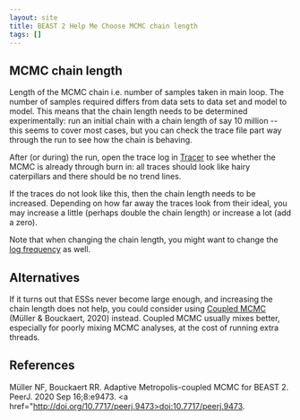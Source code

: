 ```yaml
---
layout: site
title: BEAST 2 Help Me Choose MCMC chain length
tags: []
---
```


## MCMC chain length

Length of the MCMC chain i.e. number of samples taken in main loop. The number of samples required differs from data sets to data set and model to model. This means that the chain length needs to be determined experimentally: run an initial chain with a chain length of say 10 million -- this seems to cover most cases, but you can check the trace file part way through the run to see how the chain is behaving.

After (or during) the run, open the trace log in [Tracer](https://github.com/beast-dev/tracer/releases/) to see whether the MCMC is already through burn in: all traces should look like hairy caterpillars and there should be no trend lines. 

If the traces do not look like this, then the chain length needs to be increased. Depending on how far away the traces look from their ideal, you may increase a little (perhaps double the chain length) or increase a lot (add a zero).

Note that when changing the chain length, you might want to change the [log frequency](../tracelog/logEvery/) as well.

## Alternatives

If it turns out that ESSs never become large enough, and increasing the chain length does not help, you could consider using [Coupled MCMC](https://github.com/nicfel/CoupledMCMC) (Müller & Bouckaert, 2020) instead. 
Coupled MCMC usually mixes better, especially for poorly mixing MCMC analyses, at the cost of running extra threads.

## References

Müller NF, Bouckaert RR. Adaptive Metropolis-coupled MCMC for BEAST 2. PeerJ. 2020 Sep 16;8:e9473. <a href="http://doi.org/10.7717/peerj.9473>doi:10.7717/peerj.9473</a>.
